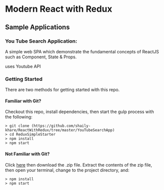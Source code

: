# Modern React with Redux


## Sample Applications

### You Tube Search Application:

A simple web SPA which demonstrate the fundamental concepts of ReactJS such as Component, State & Props.

uses Youtube API

### Getting Started

There are two methods for getting started with this repo.

#### Familiar with Git?
Checkout this repo, install dependencies, then start the gulp process with the following:

```
> git clone (https://github.com/shaily-khare/ReactWithRedux/tree/master/YouTubeSearchApp)
> cd ReduxSimpleStarter
> npm install
> npm start
```

#### Not Familiar with Git?
Click [here](https://github.com/shaily-khare/ReactWithRedux/tree/master/YouTubeSearchApp) then download the .zip file.  Extract the contents of the zip file, then open your terminal, change to the project directory, and:

```
> npm install
> npm start
```




